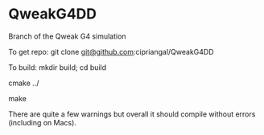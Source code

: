 # QweakG4DD
Branch of the Qweak G4 simulation 

To get repo:
git clone git@github.com:cipriangal/QweakG4DD

To build:
mkdir build; cd build

cmake ../

make

There are quite a few warnings but overall it should compile without errors (including on Macs).
